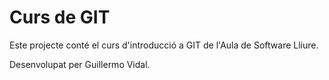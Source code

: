 # Curs de GIT

Este projecte conté el curs d'introducció a GIT de l'Aula de Software Lliure.

Desenvolupat per Guillermo Vidal.
